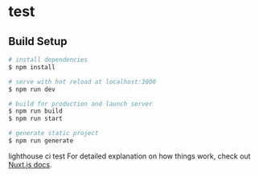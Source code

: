 # test

## Build Setup

```bash
# install dependencies
$ npm install

# serve with hot reload at localhost:3000
$ npm run dev

# build for production and launch server
$ npm run build
$ npm run start

# generate static project
$ npm run generate
```
lighthouse ci test
For detailed explanation on how things work, check out [Nuxt.js docs](https://nuxtjs.org).

